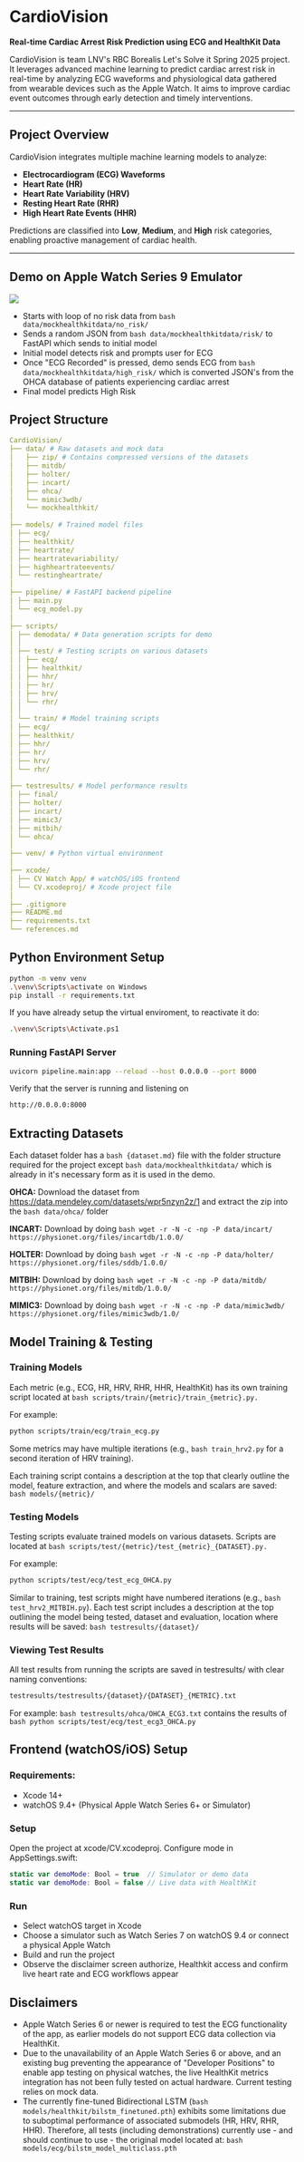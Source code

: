 # CardioVision 

**Real-time Cardiac Arrest Risk Prediction using ECG and HealthKit Data**

CardioVision is team LNV's RBC Borealis Let's Solve it Spring 2025 project. It leverages advanced machine learning to predict cardiac arrest risk in real-time by analyzing ECG waveforms and physiological data gathered from wearable devices such as the Apple Watch. It aims to improve cardiac event outcomes through early detection and timely interventions.

---

## Project Overview

CardioVision integrates multiple machine learning models to analyze:

- **Electrocardiogram (ECG) Waveforms**
- **Heart Rate (HR)**
- **Heart Rate Variability (HRV)**
- **Resting Heart Rate (RHR)**
- **High Heart Rate Events (HHR)**

Predictions are classified into **Low**, **Medium**, and **High** risk categories, enabling proactive management of cardiac health.

---
## Demo on Apple Watch Series 9 Emulator

![](presentation/DEMO.gif)

 - Starts with loop of no risk data from ```bash data/mockhealthkitdata/no_risk/```
 - Sends a random JSON from ```bash data/mockhealthkitdata/risk/``` to FastAPI which sends to initial model
 - Initial model detects risk and prompts user for ECG
 - Once "ECG Recorded" is pressed, demo sends ECG from ```bash data/mockhealthkitdata/high_risk/``` which is converted JSON's from the OHCA database of patients experiencing cardiac arrest
 - Final model predicts High Risk

## Project Structure 
```yaml
CardioVision/
├── data/ # Raw datasets and mock data
│   ├── zip/ # Contains compressed versions of the datasets
│   ├── mitdb/
│   ├── holter/
│   ├── incart/
│   ├── ohca/
│   └── mimic3wdb/
│   └── mockhealthkit/
│
├── models/ # Trained model files
│ ├── ecg/
│ ├── healthkit/
│ ├── heartrate/
│ ├── heartratevariability/
│ ├── highheartrateevents/
│ └── restingheartrate/
│
├── pipeline/ # FastAPI backend pipeline
│ ├── main.py
│ └── ecg_model.py
│
├── scripts/ 
│ ├── demodata/ # Data generation scripts for demo
│ │
│ ├── test/ # Testing scripts on various datasets
│ │ ├── ecg/
│ │ ├── healthkit/
│ │ ├── hhr/
│ │ ├── hr/
│ │ ├── hrv/
│ │ └── rhr/
│ │
│ └── train/ # Model training scripts
│ ├── ecg/
│ ├── healthkit/
│ ├── hhr/
│ ├── hr/
│ ├── hrv/
│ └── rhr/
│
├── testresults/ # Model performance results
│ ├── final/
│ ├── holter/
│ ├── incart/
│ ├── mimic3/
│ ├── mitbih/
│ └── ohca/
│
├── venv/ # Python virtual environment
│
├── xcode/ 
│ ├── CV Watch App/ # watchOS/iOS frontend
│ └── CV.xcodeproj/ # Xcode project file
│
├── .gitignore
├── README.md
├── requirements.txt
└── references.md
``` 

## Python Environment Setup

```bash
python -m venv venv
.\venv\Scripts\activate on Windows
pip install -r requirements.txt
```
If you have already setup the virtual enviroment, to reactivate it do:
```bash
.\venv\Scripts\Activate.ps1
```
### Running FastAPI Server
```bash
uvicorn pipeline.main:app --reload --host 0.0.0.0 --port 8000
```
Verify that the server is running and listening on
```bash
http://0.0.0.0:8000
```

## Extracting Datasets

Each dataset folder has a ```bash {dataset.md}``` file with the folder structure required for the project except ```bash data/mockhealthkitdata/``` which is already in it's necessary form as it is used in the demo.
 
**OHCA:**
Download the dataset from https://data.mendeley.com/datasets/wpr5nzyn2z/1 and extract the zip into the ```bash data/ohca/``` folder

**INCART:**
Download by doing ```bash wget -r -N -c -np -P data/incart/ https://physionet.org/files/incartdb/1.0.0/```

**HOLTER:**
Download by doing ```bash wget -r -N -c -np -P data/holter/ https://physionet.org/files/sddb/1.0.0/```

**MITBIH:**
Download by doing ```bash wget -r -N -c -np -P data/mitdb/ https://physionet.org/files/mitdb/1.0.0/```

**MIMIC3:**
Download by doing ```bash wget -r -N -c -np -P data/mimic3wdb/ https://physionet.org/files/mimic3wdb/1.0/```

## Model Training & Testing
### Training Models
Each metric (e.g., ECG, HR, HRV, RHR, HHR, HealthKit) has its own training script located at ```bash scripts/train/{metric}/train_{metric}.py.```

For example:
```bash
python scripts/train/ecg/train_ecg.py
```
Some metrics may have multiple iterations (e.g., ```bash train_hrv2.py``` for a second iteration of HRV training).

Each training script contains a description at the top that clearly outline the model, feature extraction, and where the models and scalars are saved: ```bash models/{metric}/```

### Testing Models
Testing scripts evaluate trained models on various datasets.
Scripts are located at ```bash scripts/test/{metric}/test_{metric}_{DATASET}.py.```

For example:
```bash
python scripts/test/ecg/test_ecg_OHCA.py
```
Similar to training, test scripts might have numbered iterations (e.g., ```bash test_hrv2_MITBIH.py```).
Each test script includes a description at the top outlining the model being tested, dataset and evaluation, location where results will be saved: ```bash testresults/{dataset}/```

### Viewing Test Results
All test results from running the scripts are saved in testresults/ with clear naming conventions:
```bash
testresults/testresults/{dataset}/{DATASET}_{METRIC}.txt
```

For example:
```bash testresults/ohca/OHCA_ECG3.txt``` contains the results of ```bash python scripts/test/ecg/test_ecg3_OHCA.py```

## Frontend (watchOS/iOS) Setup
### Requirements:
 - Xcode 14+
 - watchOS 9.4+ (Physical Apple Watch Series 6+ or Simulator)

### Setup
Open the project at xcode/CV.xcodeproj.
Configure mode in AppSettings.swift:

```swift
static var demoMode: Bool = true  // Simulator or demo data
static var demoMode: Bool = false // Live data with HealthKit
```

### Run
 - Select watchOS target in Xcode
 - Choose a simulator such as Watch Series 7 on watchOS 9.4 or connect a physical Apple Watch
 - Build and run the project
 - Observe the disclaimer screen authorize, Healthkit access and confirm live heart rate and ECG workflows appear

## Disclaimers
 - Apple Watch Series 6 or newer is required to test the ECG functionality of the app, as earlier models do not support ECG data collection via HealthKit.
 - Due to the unavailability of an Apple Watch Series 6 or above, and an existing bug preventing the appearance of "Developer Positions" to enable app testing on physical watches, the live HealthKit metrics integration has not been fully tested on actual hardware. Current testing relies on mock data.
 - The currently fine-tuned Bidirectional LSTM (```bash models/healthkit/bilstm_finetuned.pth```) exhibits some limitations due to suboptimal performance of associated submodels (HR, HRV, RHR, HHR). Therefore, all tests (including demonstrations) currently use - and should continue to use - the original model located at: ```bash models/ecg/bilstm_model_multiclass.pth```




